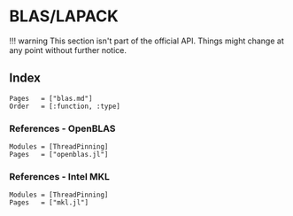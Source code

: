 # BLAS/LAPACK

!!! warning
    This section isn't part of the official API. Things might change at any point without further notice.

## Index

```@index
Pages   = ["blas.md"]
Order   = [:function, :type]
```

### References - OpenBLAS

```@autodocs
Modules = [ThreadPinning]
Pages   = ["openblas.jl"]
```

### References - Intel MKL

```@autodocs
Modules = [ThreadPinning]
Pages   = ["mkl.jl"]
```